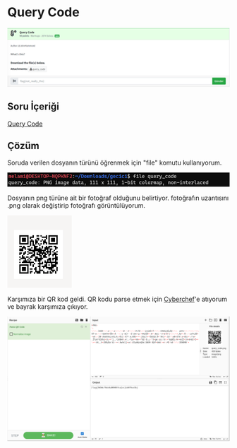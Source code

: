 # Query Code
![Soru](https://github.com/mel4mi/Huntress2023-Writeups/blob/main/Depo/Warmups/Query_code/Query_Code.png)
## Soru İçeriği
[Query Code](https://github.com/mel4mi/Huntress2023-Writeups/blob/main/Depo/Warmups/Query_code/query_code)

## Çözüm
Soruda verilen dosyanın türünü öğrenmek için "file" komutu kullanıyorum.

![](https://github.com/mel4mi/Huntress2023-Writeups/blob/main/Depo/Warmups/Query_code/Screenshot_1.png)

Dosyanın png türüne ait bir fotoğraf olduğunu belirtiyor. fotoğrafın uzantısını .png olarak değiştirip fotoğrafı görüntülüyorum.

![](https://github.com/mel4mi/Huntress2023-Writeups/blob/main/Depo/Warmups/Query_code/Screenshot_2.png)

Karşımıza bir QR kod geldi. QR kodu parse etmek için [Cyberchef](https://gchq.github.io/CyberChef/#recipe=Parse_QR_Code(false))'e atıyorum ve bayrak karşımıza çıkıyor.

![](https://github.com/mel4mi/Huntress2023-Writeups/blob/main/Depo/Warmups/Query_code/Screenshot_3.png)
